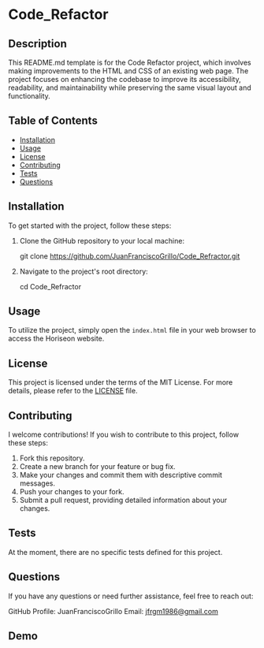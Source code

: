 # Code_Refactor

## Description

This README.md template is for the Code Refactor project, which involves making improvements to the HTML and CSS of an existing web page. The project focuses on enhancing the codebase to improve its accessibility, readability, and maintainability while preserving the same visual layout and functionality.

## Table of Contents

- [Installation](#installation)
- [Usage](#usage)
- [License](#license)
- [Contributing](#contributing)
- [Tests](#tests)
- [Questions](#questions)

## Installation

To get started with the project, follow these steps:

1. Clone the GitHub repository to your local machine:
   
   git clone https://github.com/JuanFranciscoGrillo/Code_Refractor.git
   
2. Navigate to the project's root directory:
   
   cd Code_Refractor
   
## Usage

To utilize the project, simply open the `index.html` file in your web browser to access the Horiseon website.

## License

This project is licensed under the terms of the MIT License. For more details, please refer to the [LICENSE](LICENSE) file.

## Contributing

I welcome contributions! If you wish to contribute to this project, follow these steps:

1. Fork this repository.
2. Create a new branch for your feature or bug fix.
3. Make your changes and commit them with descriptive commit messages.
4. Push your changes to your fork.
5. Submit a pull request, providing detailed information about your changes.

## Tests

At the moment, there are no specific tests defined for this project.

## Questions

If you have any questions or need further assistance, feel free to reach out:

GitHub Profile: JuanFranciscoGrillo
Email: jfrgm1986@gmail.com

## Demo
